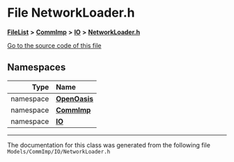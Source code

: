 

# File NetworkLoader.h



[**FileList**](files.md) **>** [**CommImp**](dir_6202b98a8704f42b1ea358646461643f.md) **>** [**IO**](dir_3b1940e7bde9c1f91eabae8dc723b4f2.md) **>** [**NetworkLoader.h**](_network_loader_8h.md)

[Go to the source code of this file](_network_loader_8h_source.md)
















## Namespaces

| Type | Name |
| ---: | :--- |
| namespace | [**OpenOasis**](namespace_open_oasis.md) <br> |
| namespace | [**CommImp**](namespace_open_oasis_1_1_comm_imp.md) <br> |
| namespace | [**IO**](namespace_open_oasis_1_1_comm_imp_1_1_i_o.md) <br> |





















































------------------------------
The documentation for this class was generated from the following file `Models/CommImp/IO/NetworkLoader.h`

